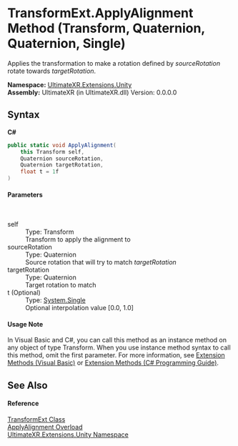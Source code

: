 # TransformExt.ApplyAlignment Method (Transform, Quaternion, Quaternion, Single)
 

Applies the transformation to make a rotation defined by *sourceRotation* rotate towards *targetRotation*.

**Namespace:**&nbsp;<a href="N_UltimateXR_Extensions_Unity">UltimateXR.Extensions.Unity</a><br />**Assembly:**&nbsp;UltimateXR (in UltimateXR.dll) Version: 0.0.0.0

## Syntax

**C#**<br />
``` C#
public static void ApplyAlignment(
	this Transform self,
	Quaternion sourceRotation,
	Quaternion targetRotation,
	float t = 1f
)
```


#### Parameters
&nbsp;<dl><dt>self</dt><dd>Type: Transform<br />Transform to apply the alignment to</dd><dt>sourceRotation</dt><dd>Type: Quaternion<br />Source rotation that will try to match *targetRotation*</dd><dt>targetRotation</dt><dd>Type: Quaternion<br />Target rotation to match</dd><dt>t (Optional)</dt><dd>Type: <a href="https://docs.microsoft.com/dotnet/api/system.single" target="_blank" rel="noopener noreferrer">System.Single</a><br />Optional interpolation value [0.0, 1.0]</dd></dl>

#### Usage Note
In Visual Basic and C#, you can call this method as an instance method on any object of type Transform. When you use instance method syntax to call this method, omit the first parameter. For more information, see <a href="https://docs.microsoft.com/dotnet/visual-basic/programming-guide/language-features/procedures/extension-methods" target="_blank" rel="noopener noreferrer">Extension Methods (Visual Basic)</a> or <a href="https://docs.microsoft.com/dotnet/csharp/programming-guide/classes-and-structs/extension-methods" target="_blank" rel="noopener noreferrer">Extension Methods (C# Programming Guide)</a>.

## See Also


#### Reference
<a href="T_UltimateXR_Extensions_Unity_TransformExt">TransformExt Class</a><br /><a href="Overload_UltimateXR_Extensions_Unity_TransformExt_ApplyAlignment">ApplyAlignment Overload</a><br /><a href="N_UltimateXR_Extensions_Unity">UltimateXR.Extensions.Unity Namespace</a><br />